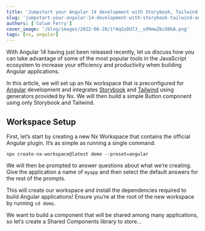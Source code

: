 ```yaml
---
title: 'Jumpstart your Angular 14 development with Storybook, Tailwind and Nx'
slug: 'jumpstart-your-angular-14-development-with-storybook-tailwind-and-nx'
authors: ['Colum Ferry']
cover_image: '/blog/images/2022-06-28/1*AqGzDU7J__u99mwZbcO8GA.png'
tags: [nx, angular]
---
```


With Angular 14 having just been released recently, let us discuss how you can take advantage of some of the most popular tools in the JavaScript ecosystem to increase your efficiency and productivity when building Angular applications.

In this article, we will set up an Nx workspace that is preconfigured for [Angular](https://angular.io/) development and integrates [Storybook](https://storybook.js.org/) and [Tailwind](https://tailwindcss.com/) using generators provided by Nx. We will then build a simple Button component using only Storybook and Tailwind.

## Workspace Setup

First, let’s start by creating a new Nx Workspace that contains the official Angular plugin. It’s as simple as running a single command:

`npx create-nx-workspace@latest demo --preset=angular`

We will then be prompted to answer questions about what we’re creating.  
Give the application a name of `myapp` and then select the default answers for the rest of the prompts.

This will create our workspace and install the dependencies required to build Angular applications! Ensure you’re at the root of the new workspace by running `cd demo`.

We want to build a component that will be shared among many applications, so let’s create a Shared Components library to store…
